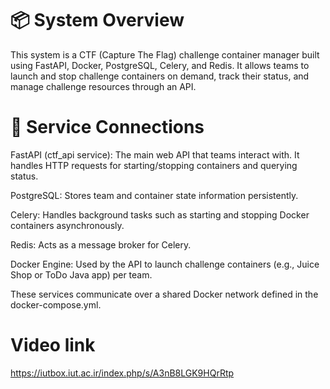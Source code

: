 # 📦 System Overview
This system is a CTF (Capture The Flag) challenge container manager built using FastAPI, Docker, PostgreSQL, Celery, and Redis. It allows teams to launch and stop challenge containers on demand, track their status, and manage challenge resources through an API.

# 🔗 Service Connections
FastAPI (ctf_api service): The main web API that teams interact with. It handles HTTP requests for starting/stopping containers and querying status.

PostgreSQL: Stores team and container state information persistently.

Celery: Handles background tasks such as starting and stopping Docker containers asynchronously.

Redis: Acts as a message broker for Celery.

Docker Engine: Used by the API to launch challenge containers (e.g., Juice Shop or ToDo Java app) per team.

These services communicate over a shared Docker network defined in the docker-compose.yml.

# Video link
https://iutbox.iut.ac.ir/index.php/s/A3nB8LGK9HQrRtp